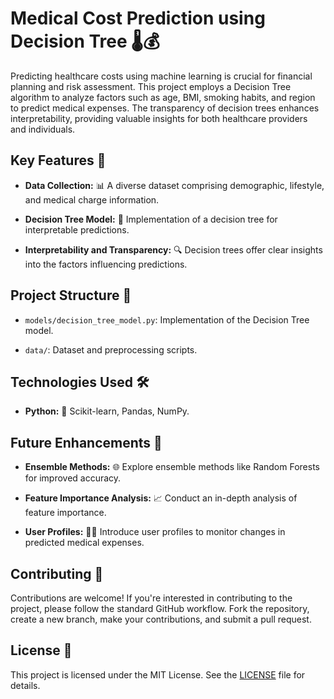 # Medical Cost Prediction using Decision Tree 🌡️💰

Predicting healthcare costs using machine learning is crucial for financial planning and risk assessment. This project employs a Decision Tree algorithm to analyze factors such as age, BMI, smoking habits, and region to predict medical expenses. The transparency of decision trees enhances interpretability, providing valuable insights for both healthcare providers and individuals.

## Key Features 🚀

- **Data Collection:** 📊 A diverse dataset comprising demographic, lifestyle, and medical charge information.
  
- **Decision Tree Model:** 🌲 Implementation of a decision tree for interpretable predictions.
  
- **Interpretability and Transparency:** 🔍 Decision trees offer clear insights into the factors influencing predictions.

## Project Structure 📁
  
- `models/decision_tree_model.py`: Implementation of the Decision Tree model.
  
- `data/`: Dataset and preprocessing scripts.

## Technologies Used 🛠️

- **Python:** 🐍 Scikit-learn, Pandas, NumPy.

## Future Enhancements 🚧

- **Ensemble Methods:** 🌐 Explore ensemble methods like Random Forests for improved accuracy.
  
- **Feature Importance Analysis:** 📈 Conduct an in-depth analysis of feature importance.
  
- **User Profiles:** 🧑‍💼 Introduce user profiles to monitor changes in predicted medical expenses.

## Contributing 🤝

Contributions are welcome! If you're interested in contributing to the project, please follow the standard GitHub workflow. Fork the repository, create a new branch, make your contributions, and submit a pull request.

## License 📄

This project is licensed under the MIT License. See the [LICENSE](LICENSE) file for details.
